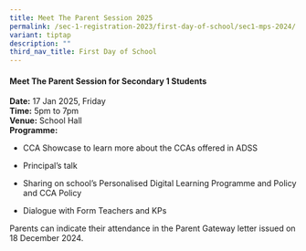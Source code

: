 ```yaml
---
title: Meet The Parent Session 2025
permalink: /sec-1-registration-2023/first-day-of-school/sec1-mps-2024/
variant: tiptap
description: ""
third_nav_title: First Day of School
---
```

<h4><strong>Meet The Parent Session for Secondary 1 Students</strong></h4>
<p><strong>Date:</strong> 17 Jan 2025, Friday
<br><strong>Time:</strong> 5pm to 7pm
<br><strong>Venue:</strong> School Hall
<br><strong>Programme:</strong>
</p>
<ul data-tight="true" class="tight">
<li>
<p>CCA Showcase to learn more about the CCAs offered in ADSS</p>
</li>
<li>
<p>Principal’s talk</p>
</li>
<li>
<p>Sharing on school’s Personalised Digital Learning Programme and Policy
and CCA Policy</p>
</li>
<li>
<p>Dialogue with Form Teachers and KPs</p>
</li>
</ul>
<p>Parents can indicate their attendance in the Parent Gateway letter issued
on 18 December 2024.</p>